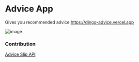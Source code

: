# Advice App
Gives you recommended advice
https://dingo-advice.vercel.app

![image](https://user-images.githubusercontent.com/38674879/184577804-b15b2792-12c3-435d-8956-58fb3188ebf3.png)

### Contribution
[Advice Slip API](https://api.adviceslip.com/)

